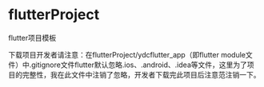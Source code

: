 # flutterProject
flutter项目模板

下载项目开发者请注意：在flutterProject/ydcflutter_app（即flutter module文件）中.gitignore文件flutter默认忽略.ios、.android、.idea等文件，这里为了项目的完整性，我在此文件中注销了忽略，开发者下载完此项目后注意范注销一下。
